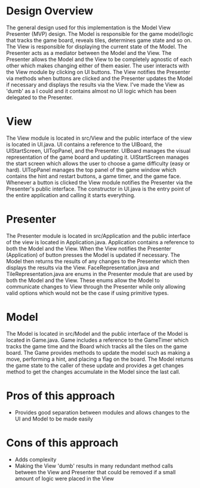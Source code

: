 # Design Overview
The general design used for this implementation is the Model View Presenter (MVP) design.
The Model is responsible for the game model/logic that tracks the game board, reveals tiles,
determines game state and so on. The View is responsible for displaying the current state of
the Model. The Presenter acts as a mediator between the Model and the View. The Presenter allows
the Model and the View to be completely agnostic of each other which makes changing either of
them easier. The user interacts with the View module by clicking on UI buttons. The View notifies
the Presenter via methods when buttons are clicked and the Presenter updates the Model if necessary
and displays the results via the View. I've made the View as 'dumb' as a I could and it contains
almost no UI logic which has been delegated to the Presenter.

# View
The View module is located in src/View and the public interface of the view is located in UI.java.
UI contains a reference to the UIBoard, the UIStartScreen, UITopPanel, and the Presenter. UIBoard
manages the visual representation of the game board and updating it. UIStartScreen manages the start
screen which allows the user to choose a game difficulty (easy or hard). UITopPanel manages the top
panel of the game window which contains the hint and restart buttons, a game timer, and the game face.
Whenever a button is clicked the View module notifies the Presenter via the Presenter's public interface.
The constructor in UI.java is the entry point of the entire application and calling it starts everything.

# Presenter
The Presenter module is located in src/Application and the public interface of the view is located in
Application.java. Application contains a reference to both the Model and the View. When the View notifies
the Presenter (Application) of button presses the Model is updated if necessary. The Model then returns 
the results of any changes to the Presenter which then displays the results via the View. FaceRepresentation.java
and TileRepresentation.java are enums in the Presenter module that are used by both the Model and the View.
These enums allow the Model to communicate changes to View through the Presenter while only allowing valid
options which would not be the case if using primitive types.

# Model
The Model is located in src/Model and the public interface of the Model is located in Game.java. Game includes
a reference to the GameTimer which tracks the game time and the Board which tracks all the tiles on the game
board. The Game provides methods to update the model such as making a move, performing a hint, and placing
a flag on the board. The Model returns the game state to the caller of these update and provides a get changes
method to get the changes accumulate in the Model since the last call.

# Pros of this approach
- Provides good separation between modules and allows changes to the UI and Model to be made easily

# Cons of this approach
- Adds complexity
- Making the View 'dumb' results in many redundant method calls between the View and Presenter that
  could be removed if a small amount of logic were placed in the View 

